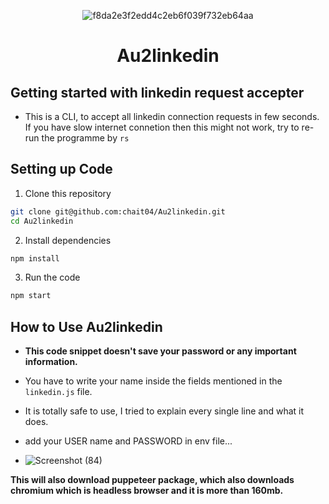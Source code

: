 <div align="center">

![f8da2e3f2edd4c2eb6f039f732eb64aa](https://user-images.githubusercontent.com/59140343/119865381-3cdba200-bf39-11eb-9f5c-2af84871b993.png)

</div>

<h1 align="center">Au2linkedin</h1>

## Getting started with linkedin request accepter

- This is a CLI, to accept all linkedin connection requests in few seconds. If you have slow internet connetion then this might not work, try to re-run the programme by <code>rs</code>

## Setting up Code

1. Clone this repository

```bash
git clone git@github.com:chait04/Au2linkedin.git
cd Au2linkedin
```

2. Install dependencies

```bash
npm install
```

3. Run the code

```bash
npm start
```

## How to Use Au2linkedin

- <Strong>This code snippet doesn't save your password or any important information.</strong>

- You have to write your name inside the fields mentioned in the <code>linkedin.js</code> file.

- It is totally safe to use, I tried to explain every single line and what it does.

- add your USER name and PASSWORD in env file...
-  ![Screenshot (84)](https://user-images.githubusercontent.com/59140343/119882069-99e05380-bf4b-11eb-99d6-0b1abb546b70.png)

<strong>This will also download puppeteer package, which also downloads chromium which is headless browser and it is more than 160mb.</strong>
